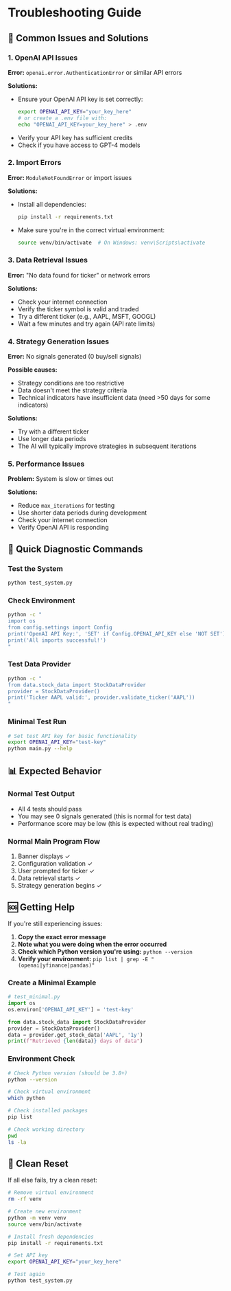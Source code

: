 # Troubleshooting Guide

## 🚨 Common Issues and Solutions

### 1. OpenAI API Issues

**Error:** `openai.error.AuthenticationError` or similar API errors

**Solutions:**
- Ensure your OpenAI API key is set correctly:
  ```bash
  export OPENAI_API_KEY="your_key_here"
  # or create a .env file with:
  echo "OPENAI_API_KEY=your_key_here" > .env
  ```
- Verify your API key has sufficient credits
- Check if you have access to GPT-4 models

### 2. Import Errors

**Error:** `ModuleNotFoundError` or import issues

**Solutions:**
- Install all dependencies:
  ```bash
  pip install -r requirements.txt
  ```
- Make sure you're in the correct virtual environment:
  ```bash
  source venv/bin/activate  # On Windows: venv\Scripts\activate
  ```

### 3. Data Retrieval Issues

**Error:** "No data found for ticker" or network errors

**Solutions:**
- Check your internet connection
- Verify the ticker symbol is valid and traded
- Try a different ticker (e.g., AAPL, MSFT, GOOGL)
- Wait a few minutes and try again (API rate limits)

### 4. Strategy Generation Issues

**Error:** No signals generated (0 buy/sell signals)

**Possible causes:**
- Strategy conditions are too restrictive
- Data doesn't meet the strategy criteria
- Technical indicators have insufficient data (need >50 days for some indicators)

**Solutions:**
- Try with a different ticker
- Use longer data periods
- The AI will typically improve strategies in subsequent iterations

### 5. Performance Issues

**Problem:** System is slow or times out

**Solutions:**
- Reduce `max_iterations` for testing
- Use shorter data periods during development
- Check your internet connection
- Verify OpenAI API is responding

## 🔧 Quick Diagnostic Commands

### Test the System
```bash
python test_system.py
```

### Check Environment
```bash
python -c "
import os
from config.settings import Config
print('OpenAI API Key:', 'SET' if Config.OPENAI_API_KEY else 'NOT SET')
print('All imports successful!')
"
```

### Test Data Provider
```bash
python -c "
from data.stock_data import StockDataProvider
provider = StockDataProvider()
print('Ticker AAPL valid:', provider.validate_ticker('AAPL'))
"
```

### Minimal Test Run
```bash
# Set test API key for basic functionality
export OPENAI_API_KEY="test-key"
python main.py --help
```

## 📊 Expected Behavior

### Normal Test Output
- All 4 tests should pass
- You may see 0 signals generated (this is normal for test data)
- Performance score may be low (this is expected without real trading)

### Normal Main Program Flow
1. Banner displays ✓
2. Configuration validation ✓  
3. User prompted for ticker ✓
4. Data retrieval starts ✓
5. Strategy generation begins ✓

## 🆘 Getting Help

If you're still experiencing issues:

1. **Copy the exact error message**
2. **Note what you were doing when the error occurred**
3. **Check which Python version you're using:** `python --version`
4. **Verify your environment:** `pip list | grep -E "(openai|yfinance|pandas)"`

### Create a Minimal Example
```python
# test_minimal.py
import os
os.environ['OPENAI_API_KEY'] = 'test-key'

from data.stock_data import StockDataProvider
provider = StockDataProvider()
data = provider.get_stock_data('AAPL', '1y')
print(f"Retrieved {len(data)} days of data")
```

### Environment Check
```bash
# Check Python version (should be 3.8+)
python --version

# Check virtual environment
which python

# Check installed packages
pip list

# Check working directory
pwd
ls -la
```

## 🔄 Clean Reset

If all else fails, try a clean reset:

```bash
# Remove virtual environment
rm -rf venv

# Create new environment
python -m venv venv
source venv/bin/activate

# Install fresh dependencies
pip install -r requirements.txt

# Set API key
export OPENAI_API_KEY="your_key_here"

# Test again
python test_system.py
``` 